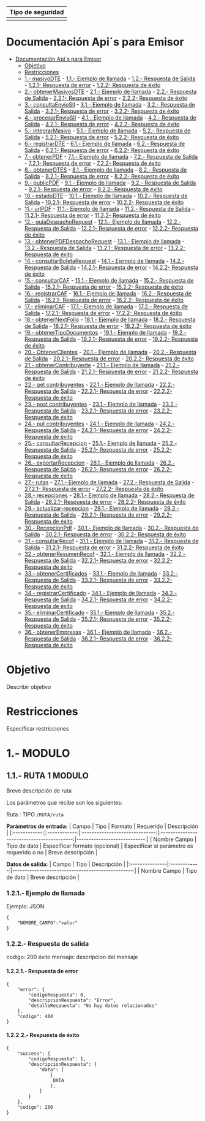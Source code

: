 | Tipo de seguridad|
|:----------------:|
|                  |

<!-- Título -->
# Documentación Api´s para Emisor

<!-- Índice -->
- [Documentación Api´s para Emisor](#documentación-apis-para-emisor)
  - [Objetivo](#objetivo)
  - [Restricciones](#restricciones)
  - [1.- masivoDTE](#1--masivoDTE)
        - [1.1.- Ejemplo de llamada](#11--ejemplo-de-llamada)
        - [1.2.- Respuesta de Salida](#12--respuesta-de-salida)
            - [1.2.1- Respuesta de error](#121--respuesta-de-error)
            - [1.2.2- Respuesta de éxito](#122--respuesta-de-éxito)
  - [2.- obtenerMasivosDTE](#2--obtenerMasivosDTE)
        - [2.1.- Ejemplo de llamada](#21--ejemplo-de-llamada)
        - [2.2.- Respuesta de Salida](#22--respuesta-de-salida)
            - [2.2.1- Respuesta de error](#221--respuesta-de-error)
            - [2.2.2- Respuesta de éxito](#222--respuesta-de-éxito)
  - [3.- consultaEnvioSII](#3--consultaEnvioSII)
        - [3.1.- Ejemplo de llamada](#31--ejemplo-de-llamada)
        - [3.2.- Respuesta de Salida](#32--respuesta-de-salida)
            - [3.2.1- Respuesta de error](#321--respuesta-de-error)
            - [3.2.2- Respuesta de éxito](#322--respuesta-de-éxito)
  - [4.- procesarEnvioSII](#4--procesarEnvioSII)
        - [4.1.- Ejemplo de llamada](#41--ejemplo-de-llamada)
        - [4.2.- Respuesta de Salida](#42--respuesta-de-salida)
            - [4.2.1- Respuesta de error](#421--respuesta-de-error)
            - [4.2.2- Respuesta de éxito](#422--respuesta-de-éxito)
  - [5.- integrarMasivo](#5--integrarMasivo)
        - [5.1.- Ejemplo de llamada](#51--ejemplo-de-llamada)
        - [5.2.- Respuesta de Salida](#52--respuesta-de-salida)
            - [5.2.1- Respuesta de error](#521--respuesta-de-error)
            - [5.2.2- Respuesta de éxito](#522--respuesta-de-éxito)
  - [6.- registrarDTE](#6--registrarDTE)
        - [6.1.- Ejemplo de llamada](#61--ejemplo-de-llamada)
        - [6.2.- Respuesta de Salida](#62--respuesta-de-salida)
            - [6.2.1- Respuesta de error](#621--respuesta-de-error)
            - [6.2.2- Respuesta de éxito](#622--respuesta-de-éxito)
  - [7.- obtenerPDF](#7--obtenerPDF)
        - [7.1.- Ejemplo de llamada](#71--ejemplo-de-llamada)
        - [7.2.- Respuesta de Salida](#72--respuesta-de-salida)
            - [7.2.1- Respuesta de error](#721--respuesta-de-error)
            - [7.2.2- Respuesta de éxito](#722--respuesta-de-éxito)
  - [8.- obtenerDTES](#8--obtenerDTES)
        - [8.1.- Ejemplo de llamada](#81--ejemplo-de-llamada)
        - [8.2.- Respuesta de Salida](#82--respuesta-de-salida)
            - [8.2.1- Respuesta de error](#821--respuesta-de-error)
            - [8.2.2- Respuesta de éxito](#822--respuesta-de-éxito)
  - [9.- publicPDF](#9--publicPDF)
        - [9.1.- Ejemplo de llamada](#91--ejemplo-de-llamada)
        - [9.2.- Respuesta de Salida](#92--respuesta-de-salida)
            - [9.2.1- Respuesta de error](#921--respuesta-de-error)
            - [9.2.2- Respuesta de éxito](#922--respuesta-de-éxito)
  - [10.- estadoDTE](#10--estadoDTE)
        - [10.1.- Ejemplo de llamada](#101--ejemplo-de-llamada)
        - [10.2.- Respuesta de Salida](#102--respuesta-de-salida)
            - [10.2.1- Respuesta de error](#1021--respuesta-de-error)
            - [10.2.2- Respuesta de éxito](#1022--respuesta-de-éxito)
  - [11.- urlPDF](#11--urlPDF)
        - [11.1.- Ejemplo de llamada](#111--ejemplo-de-llamada)
        - [11.2.- Respuesta de Salida](#112--respuesta-de-salida)
            - [11.2.1- Respuesta de error](#1121--respuesta-de-error)
            - [11.2.2- Respuesta de éxito](#1122--respuesta-de-éxito)
  - [12.- guiaDespachoRequest](#12--guiaDespachoRequest)
        - [12.1.- Ejemplo de llamada](#121--ejemplo-de-llamada)
        - [12.2.- Respuesta de Salida](#122--respuesta-de-salida)
            - [12.2.1- Respuesta de error](#1221--respuesta-de-error)
            - [12.2.2- Respuesta de éxito](#1222--respuesta-de-éxito)
  - [13.- obtenerPDFDespachoRequest](#13--obtenerPDFDespachoRequest)
        - [13.1.- Ejemplo de llamada](#131--ejemplo-de-llamada)
        - [13.2.- Respuesta de Salida](#132--respuesta-de-salida)
            - [13.2.1- Respuesta de error](#1321--respuesta-de-error)
            - [13.2.2- Respuesta de éxito](#1322--respuesta-de-éxito)
  - [14.- consultarBoletaRequest](#14--consultarBoletaRequest)
        - [14.1.- Ejemplo de llamada](#141--ejemplo-de-llamada)
        - [14.2.- Respuesta de Salida](#142--respuesta-de-salida)
            - [14.2.1- Respuesta de error](#1421--respuesta-de-error)
            - [14.2.2- Respuesta de éxito](#1422--respuesta-de-éxito)
  - [15.- consultarCAF](#15--consultarCAF)
        - [15.1.- Ejemplo de llamada](#151--ejemplo-de-llamada)
        - [15.2.- Respuesta de Salida](#152--respuesta-de-salida)
            - [15.2.1- Respuesta de error](#1521--respuesta-de-error)
            - [15.2.2- Respuesta de éxito](#1522--respuesta-de-éxito)
  - [16.- registrarCAF](#16--registrarCAF)
        - [16.1.- Ejemplo de llamada](#161--ejemplo-de-llamada)
        - [16.2.- Respuesta de Salida](#162--respuesta-de-salida)
            - [16.2.1- Respuesta de error](#1621--respuesta-de-error)
            - [16.2.2- Respuesta de éxito](#1622--respuesta-de-éxito)
  - [17.- eliminarCAF](#17--eliminarCAF)
        - [17.1.- Ejemplo de llamada](#171--ejemplo-de-llamada)
        - [17.2.- Respuesta de Salida](#172--respuesta-de-salida)
            - [17.2.1- Respuesta de error](#1721--respuesta-de-error)
            - [17.2.2- Respuesta de éxito](#1722--respuesta-de-éxito)
  - [18.- obtenerNextFolio](#18--obtenerNextFolio)
        - [18.1.- Ejemplo de llamada](#181--ejemplo-de-llamada)
        - [18.2.- Respuesta de Salida](#182--respuesta-de-salida)
            - [18.2.1- Respuesta de error](#1821--respuesta-de-error)
            - [18.2.2- Respuesta de éxito](#1822--respuesta-de-éxito)
  - [19.- obtenerTipoDocumentos](#19--obtenerTipoDocumentos)
        - [19.1.- Ejemplo de llamada](#191--ejemplo-de-llamada)
        - [19.2.- Respuesta de Salida](#192--respuesta-de-salida)
            - [19.2.1- Respuesta de error](#1921--respuesta-de-error)
            - [19.2.2- Respuesta de éxito](#1922--respuesta-de-éxito)
  - [20.- ObtenerClientes](#20--ObtenerClientes)
        - [20.1.- Ejemplo de llamada](#201--ejemplo-de-llamada)
        - [20.2.- Respuesta de Salida](#202--respuesta-de-salida)
            - [20.2.1- Respuesta de error](#2021--respuesta-de-error)
            - [20.2.2- Respuesta de éxito](#2022--respuesta-de-éxito)
  - [21.- obtenerContribuyente](#21--obtenerContribuyente)
        - [21.1.- Ejemplo de llamada](#211--ejemplo-de-llamada)
        - [21.2.- Respuesta de Salida](#212--respuesta-de-salida)
            - [21.2.1- Respuesta de error](#2121--respuesta-de-error)
            - [21.2.2- Respuesta de éxito](#2122--respuesta-de-éxito)
  - [22.- get contribuyentes](#22--get-contribuyentes)
        - [22.1.- Ejemplo de llamada](#221--ejemplo-de-llamada)
        - [22.2.- Respuesta de Salida](#222--respuesta-de-salida)
            - [22.2.1- Respuesta de error](#2221--respuesta-de-error)
            - [22.2.2- Respuesta de éxito](#2222--respuesta-de-éxito)
  - [23.- post contribuyentes](#23--post-contribuyentes)
        - [23.1.- Ejemplo de llamada](#231--ejemplo-de-llamada)
        - [23.2.- Respuesta de Salida](#232--respuesta-de-salida)
            - [23.2.1- Respuesta de error](#2321--respuesta-de-error)
            - [23.2.2- Respuesta de éxito](#2322--respuesta-de-éxito)
  - [24.- put contribuyentes](#24--put-contribuyentes)
        - [24.1.- Ejemplo de llamada](#241--ejemplo-de-llamada)
        - [24.2.- Respuesta de Salida](#242--respuesta-de-salida)
            - [24.2.1- Respuesta de error](#2421--respuesta-de-error)
            - [24.2.2- Respuesta de éxito](#2422--respuesta-de-éxito)
  - [25.- consultarRecepcion](#25--consultarRecepcion)
        - [25.1.- Ejemplo de llamada](#251--ejemplo-de-llamada)
        - [25.2.- Respuesta de Salida](#252--respuesta-de-salida)
            - [25.2.1- Respuesta de error](#2521--respuesta-de-error)
            - [25.2.2- Respuesta de éxito](#2522--respuesta-de-éxito)
  - [26.- exportarRecepcion](#26--exportarRecepcion)
        - [26.1.- Ejemplo de llamada](#261--ejemplo-de-llamada)
        - [26.2.- Respuesta de Salida](#262--respuesta-de-salida)
            - [26.2.1- Respuesta de error](#2621--respuesta-de-error)
            - [26.2.2- Respuesta de éxito](#2622--respuesta-de-éxito)
  - [27.- rutas](#27--rutas)
        - [27.1.- Ejemplo de llamada](#271--ejemplo-de-llamada)
        - [27.2.- Respuesta de Salida](#272--respuesta-de-salida)
            - [27.2.1- Respuesta de error](#2721--respuesta-de-error)
            - [27.2.2- Respuesta de éxito](#2722--respuesta-de-éxito)
  - [28.- recepciones](#28--recepciones)
        - [28.1.- Ejemplo de llamada](#281--ejemplo-de-llamada)
        - [28.2.- Respuesta de Salida](#282--respuesta-de-salida)
            - [28.2.1- Respuesta de error](#2821--respuesta-de-error)
            - [28.2.2- Respuesta de éxito](#2822--respuesta-de-éxito)
  - [29.- actualizar-recepcion](#29--actualizar-recepcion)
        - [29.1.- Ejemplo de llamada](#291--ejemplo-de-llamada)
        - [29.2.- Respuesta de Salida](#292--respuesta-de-salida)
            - [29.2.1- Respuesta de error](#2921--respuesta-de-error)
            - [29.2.2- Respuesta de éxito](#2922--respuesta-de-éxito)
  - [30.- RecepcionPdf](#30--RecepcionPdf)
        - [30.1.- Ejemplo de llamada](#301--ejemplo-de-llamada)
        - [30.2.- Respuesta de Salida](#302--respuesta-de-salida)
            - [30.2.1- Respuesta de error](#3021--respuesta-de-error)
            - [30.2.2- Respuesta de éxito](#3022--respuesta-de-éxito)
  - [31.- consultarRecof](#31--consultarRecof)
        - [31.1.- Ejemplo de llamada](#311--ejemplo-de-llamada)
        - [31.2.- Respuesta de Salida](#312--respuesta-de-salida)
            - [31.2.1- Respuesta de error](#3121--respuesta-de-error)
            - [31.2.2- Respuesta de éxito](#3122--respuesta-de-éxito)
  - [32.- obtenerResumenRecof](#32--obtenerResumenRecof)
        - [32.1.- Ejemplo de llamada](#321--ejemplo-de-llamada)
        - [32.2.- Respuesta de Salida](#322--respuesta-de-salida)
            - [32.2.1- Respuesta de error](#3221--respuesta-de-error)
            - [32.2.2- Respuesta de éxito](#3222--respuesta-de-éxito)
  - [33.- obtenerCertificados](#33--obtenerCertificados)
        - [33.1.- Ejemplo de llamada](#331--ejemplo-de-llamada)
        - [33.2.- Respuesta de Salida](#332--respuesta-de-salida)
            - [33.2.1- Respuesta de error](#3321--respuesta-de-error)
            - [33.2.2- Respuesta de éxito](#3322--respuesta-de-éxito)
  - [34.- registrarCertificado](#34--registrarCertificado)
        - [34.1.- Ejemplo de llamada](#341--ejemplo-de-llamada)
        - [34.2.- Respuesta de Salida](#342--respuesta-de-salida)
            - [34.2.1- Respuesta de error](#3421--respuesta-de-error)
            - [34.2.2- Respuesta de éxito](#3422--respuesta-de-éxito)
  - [35.- eliminarCertificado](#35--eliminarCertificado)
        - [35.1.- Ejemplo de llamada](#351--ejemplo-de-llamada)
        - [35.2.- Respuesta de Salida](#352--respuesta-de-salida)
            - [35.2.1- Respuesta de error](#3521--respuesta-de-error)
            - [35.2.2- Respuesta de éxito](#3522--respuesta-de-éxito)
  - [36.- obtenerEmpresas](#36--obtenerEmpresas)
        - [36.1.- Ejemplo de llamada](#361--ejemplo-de-llamada)
        - [36.2.- Respuesta de Salida](#362--respuesta-de-salida)
            - [36.2.1- Respuesta de error](#3621--respuesta-de-error)
            - [36.2.2- Respuesta de éxito](#3622--respuesta-de-éxito)



# Objetivo

Describir objetivo

# Restricciones

Especificar restricciones


# 1.- MODULO
## 1.1.- RUTA 1 MODULO
Breve descripción de ruta

Los parámetros que recibe son los siguientes:

Ruta : TIPO `/RUTA/ruta`

**Parámetros de entrada:**
| Campo        |  Tipo        | Formato                        |     Requerido                              |             Descripción     |
|:------------:|:------------:|:------------------------------:|:------------------------------------------:|----------------------------:|
| Nombre Campo | Tipo de dato | Especificar formato (opcional) | Especificar si parámetro es requerido o no | Breve descripción           |

**Datos de salida:**
| Campo          |  Tipo        |                         Descripción              |
|:---------------|:------------:|-------------------------------------------------:| 
| Nombre Campo   | Tipo de dato | Breve descripción                                |

### 1.2.1.- Ejemplo de llamada

Ejemplo: JSON 

	{
        "NOMBRE_CAMPO":"valor"
	}

### 1.2.2.- Respuesta de salida

codigo: 200 éxito mensaje: descripcion del mensaje

#### 1.2.2.1.- Respuesta de error

	{
        "error": {
            "codigoRespuesta": 0,
            "descripcionRespuesta": "Error",
            "detalleRespuesta": "No hay datos relacionados"
        },
        "codigo": 404
	} 
  
#### 1.2.2.2.- Respuesta de éxito

	{
        "success": {
            "codigoRespuesta": 1,
            "descripcionRespuesta": {
                "data": [
                    {
                     DATA
                    },
                ]
            }
        },
        "codigo": 200
	}